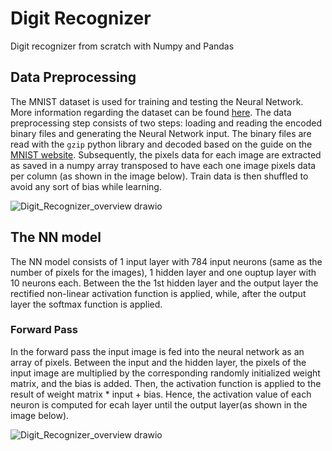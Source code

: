 # Digit Recognizer
Digit recognizer from scratch with Numpy and Pandas

## Data Preprocessing
The MNIST dataset is used for training and testing the Neural Network. More information regarding the dataset can be found [here](http://yann.lecun.com/exdb/mnist/).
The data preprocessing step consists of two steps: loading and reading the encoded binary files and generating the Neural Network input. The binary files are read with the 
`gzip` python library and decoded based on the guide on the [MNIST website](http://yann.lecun.com/exdb/mnist/). Subsequently, the pixels data for each image are extracted as saved in a numpy array transposed to have 
each one image pixels data per column (as shown in the image below).
Train data is then shuffled to avoid any sort of bias while learning.

![Digit_Recognizer_overview drawio](https://user-images.githubusercontent.com/60779914/158414671-697d35ff-4e3e-4fce-914f-610df7b7460d.png)

## The NN model
The NN model consists of 1 input layer with 784 input neurons (same as the number of pixels for the images), 1 hidden layer and one ouptup layer with 10 neurons each. Between the  the 1st hidden layer and the output layer the rectified non-linear activation function is applied, while, after the output layer the softmax function is applied.

### Forward Pass
In the forward pass the input image is fed into the neural network as an array of pixels. Between the input and the hidden layer, the pixels of the input image are multiplied by the corresponding randomly initialized weight matrix, and the bias is added. Then, the activation function is applied to the result of weight matrix * input + bias. Hence, the activation value of each neuron is computed for ecah layer until the output layer(as shown in the image below).

![Digit_Recognizer_overview drawio](https://user-images.githubusercontent.com/60779914/158630914-24732ba1-a38f-4404-95d1-961bf79db2ad.png)
